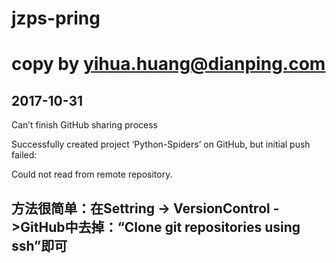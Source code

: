 # jzps-pring
copy by yihua.huang@dianping.com
=====================================================
2017-10-31
------------------------------------------------
Can’t finish GitHub sharing process

Successfully created project ‘Python-Spiders’ on GitHub, but initial push failed:

Could not read from remote repository.

方法很简单：在Settring -> VersionControl ->GitHub中去掉：“Clone git repositories using ssh”即可
-------------------------------------------------

